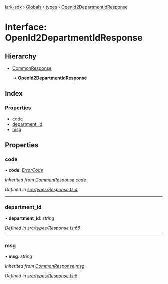 [lark-sdk](../README.md) › [Globals](../globals.md) › [types](../modules/types.md) › [OpenId2DepartmentIdResponse](types.openid2departmentidresponse.md)

# Interface: OpenId2DepartmentIdResponse

## Hierarchy

* [CommonResponse](types.commonresponse.md)

  ↳ **OpenId2DepartmentIdResponse**

## Index

### Properties

* [code](types.openid2departmentidresponse.md#code)
* [department_id](types.openid2departmentidresponse.md#department_id)
* [msg](types.openid2departmentidresponse.md#msg)

## Properties

###  code

• **code**: *[ErrorCode](../modules/types.md#errorcode)*

*Inherited from [CommonResponse](types.commonresponse.md).[code](types.commonresponse.md#code)*

*Defined in [src/types/Response.ts:4](https://github.com/TbhT/lark-sdk/blob/5ecb791/src/types/Response.ts#L4)*

___

###  department_id

• **department_id**: *string*

*Defined in [src/types/Response.ts:66](https://github.com/TbhT/lark-sdk/blob/5ecb791/src/types/Response.ts#L66)*

___

###  msg

• **msg**: *string*

*Inherited from [CommonResponse](types.commonresponse.md).[msg](types.commonresponse.md#msg)*

*Defined in [src/types/Response.ts:5](https://github.com/TbhT/lark-sdk/blob/5ecb791/src/types/Response.ts#L5)*
